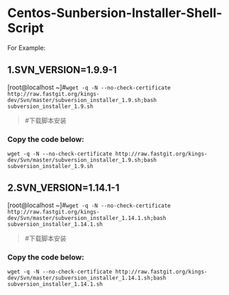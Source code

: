 # Centos-Sunbersion-Installer-Shell-Script
For Example:  
## 1.SVN_VERSION=1.9.9-1
[root@localhost ~]#```wget -q -N --no-check-certificate http://raw.fastgit.org/kings-dev/Svn/master/subversion_installer_1.9.sh;bash subversion_installer_1.9.sh```  
>#下载脚本安装  
### Copy the code below:  
```
wget -q -N --no-check-certificate http://raw.fastgit.org/kings-dev/Svn/master/subversion_installer_1.9.sh;bash subversion_installer_1.9.sh
```
## 2.SVN_VERSION=1.14.1-1
[root@localhost ~]#```wget -q -N --no-check-certificate http://raw.fastgit.org/kings-dev/Svn/master/subversion_installer_1.14.1.sh;bash subversion_installer_1.14.1.sh```
>#下载脚本安装  
### Copy the code below:  
```
wget -q -N --no-check-certificate http://raw.fastgit.org/kings-dev/Svn/master/subversion_installer_1.14.1.sh;bash subversion_installer_1.14.1.sh
```
